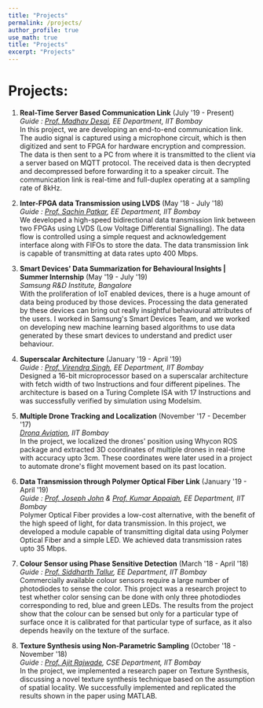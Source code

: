 ```yaml
---
title: "Projects"
permalink: /projects/
author_profile: true
use_math: true
title: "Projects"
excerpt: "Projects"
---
```


Projects:
===
1.  **Real-Time Server Based Communication Link** (July '19 - Present) <br/>
    *Guide : [Prof. Madhav Desai](https://www.ee.iitb.ac.in/web/people/faculty/home/madhav), EE Department, IIT Bombay* <br/>
    In this project, we are developing an end-to-end communication link. The audio signal is captured using a microphone circuit, which is then digitized and sent to FPGA for hardware encryption and compression. The data is then sent to a PC from where it is transmitted to the client via a server based on MQTT protocol. The received data is then decrypted and decompressed before forwarding it to a speaker circuit. The communication link is real-time and full-duplex operating at a sampling rate of 8kHz.
    
2.  **Inter-FPGA data Transmission using LVDS** (May '18 - July '18) <br/>
    *Guide : [Prof. Sachin Patkar](https://www.ee.iitb.ac.in/wiki/faculty/patkar), EE Department, IIT Bombay* <br/>
    We developed a high-speed bidirectional data transmission link between two FPGAs using LVDS (Low Voltage Differential Signalling). The data flow is controlled using a simple request and acknowledgement interface along with FIFOs to store the data. The data transmission link is capable of transmitting at data rates upto 400 Mbps. 
    
3.  **Smart Devices' Data Summarization for Behavioural Insights | Summer Internship** (May '19 - July '19) <br/>
    *Samsung R&D Institute, Bangalore* <br/>
    With the proliferation of IoT enabled devices, there is a huge amount of data being produced by those devices. Processing the data generated by these devices can bring out really insightful behavioural attributes of the users. I worked in Samsung's Smart Devices Team, and we worked on developing new machine learning based algorithms to use data generated by these smart devices to understand and predict user behaviour.


4.  **Superscalar Architecture** (January '19 - April '19) <br/>
    *Guide : [Prof. Virendra Singh](https://www.ee.iitb.ac.in/~viren/), EE Department, IIT Bombay* <br/>
    Designed a 16-bit microprocessor based on a superscalar architecture with fetch width of two Instructions and four different pipelines. The architecture is based on a Turing Complete ISA with 17 Instructions and was successfully verified by simulation using Modelsim.
    
5.  **Multiple Drone Tracking and Localization** (November '17 - December '17) <br/>
    *[Drona Aviation](https://www.dronaaviation.com/), IIT Bombay* <br/>
    In the project, we localized the drones' position using Whycon ROS package and extracted 3D coordinates of multiple drones in real-time with accuracy upto 3cm. These coordinates were later used in a project to automate drone's flight movement based on its past location.

6.  **Data Transmission through Polymer Optical Fiber Link** (January '19 - April '19) <br/>
    *Guide : [Prof. Joseph John](https://www.ee.iitb.ac.in/wiki/faculty/jjohn) & [Prof. Kumar Appaiah](https://www.ee.iitb.ac.in/~akumar/), EE Department, IIT Bombay* <br/>
    Polymer Optical Fiber provides a low-cost alternative, with the benefit of the high speed of light, for data transmission. In this project, we developed a module capable of transmitting digital data using Polymer Optical Fiber and a simple LED. We achieved data transmission rates upto 35 Mbps.
    
7.  **Colour Sensor using Phase Sensitive Detection** (March '18 - April '18) <br/>
    *Guide : [Prof. Siddharth Tallur](https://www.ee.iitb.ac.in/web/people/faculty/home/stallur), EE Department, IIT Bombay* <br/>
    Commercially available colour sensors require a large number of photodiodes to sense the color. This project was a research project to test whether color sensing can be done with only three photodiodes corresponding to red, blue and green LEDs. The results from the project show that the colour can be sensed but only for a particular type of surface once it is calibrated for that particular type of surface, as it also depends heavily on the texture of the surface.
    
8.  **Texture Synthesis using Non-Parametric Sampling** (October '18 - November '18) <br/>
    *Guide : [Prof. Ajit Rajwade](https://www.cse.iitb.ac.in/~ajitvr/), CSE Department, IIT Bombay* <br/>
    In the project, we implemented a research paper on Texture Synthesis, discussing a novel texture synthesis technique based on the assumption of spatial locality. We successfully implemented and replicated the results shown in the paper using MATLAB.
